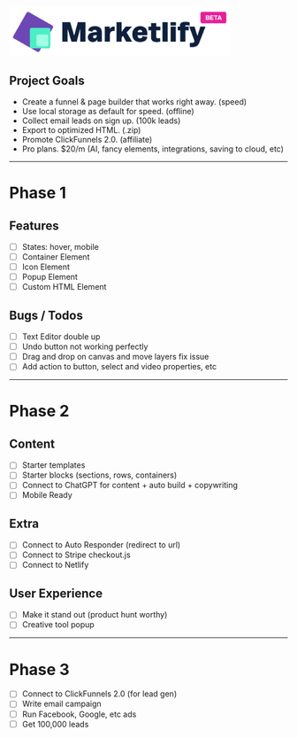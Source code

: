 <img src="/public/images/logo.png" width="400" />

## Project Goals

- Create a funnel & page builder that works right away. (speed)
- Use local storage as default for speed. (offline)
- Collect email leads on sign up. (100k leads)
- Export to optimized HTML. (.zip)
- Promote ClickFunnels 2.0. (affiliate)
- Pro plans. $20/m (AI, fancy elements, integrations, saving to cloud, etc)

---

# Phase 1

## Features

- [ ] States: hover, mobile
- [ ] Container Element
- [ ] Icon Element
- [ ] Popup Element
- [ ] Custom HTML Element

## Bugs / Todos

- [ ] Text Editor double up
- [ ] Undo button not working perfectly
- [ ] Drag and drop on canvas and move layers fix issue
- [ ] Add action to button, select and video properties, etc

---

# Phase 2

## Content

- [ ] Starter templates
- [ ] Starter blocks (sections, rows, containers)
- [ ] Connect to ChatGPT for content + auto build + copywriting
- [ ] Mobile Ready

## Extra

- [ ] Connect to Auto Responder (redirect to url)
- [ ] Connect to Stripe checkout.js
- [ ] Connect to Netlify

## User Experience

- [ ] Make it stand out (product hunt worthy)
- [ ] Creative tool popup

---

# Phase 3

- [ ] Connect to ClickFunnels 2.0 (for lead gen)
- [ ] Write email campaign
- [ ] Run Facebook, Google, etc ads
- [ ] Get 100,000 leads
